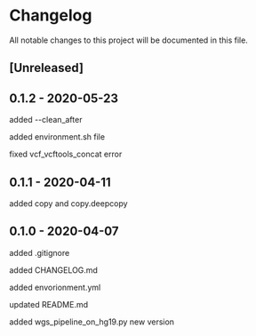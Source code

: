 
# Changelog
All notable changes to this project will be documented in this file.

## [Unreleased]

## 0.1.2 - 2020-05-23

added --clean_after

added environment.sh file 

fixed vcf_vcftools_concat error  

## 0.1.1 - 2020-04-11

added copy and copy.deepcopy

## 0.1.0 - 2020-04-07

added .gitignore

added CHANGELOG.md

added envorionment.yml

updated README.md 

added wgs_pipeline_on_hg19.py new version


